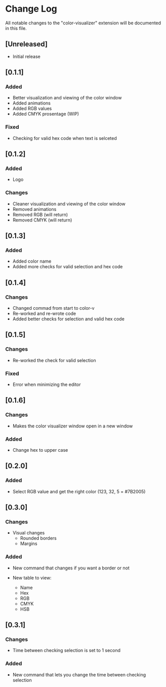 # Change Log

All notable changes to the "color-visualizer" extension will be documented in this file.

## [Unreleased]

- Initial release

## [0.1.1]

### Added

- Better visualization and viewing of the color window
- Added animations
- Added RGB values
- Added CMYK prosentage (WIP)

### Fixed

- Checking for valid hex code when text is selceted

## [0.1.2]

### Added

- Logo

### Changes

- Cleaner visualization and viewing of the color window
- Removed animations
- Removed RGB (will return)
- Removed CMYK (will return)

## [0.1.3]

### Added

- Added color name
- Added more checks for valid selection and hex code

## [0.1.4]

### Changes

- Changed commad from start to color-v
- Re-worked and re-wrote code
- Added better checks for selection and valid hex code

## [0.1.5]

### Changes

- Re-worked the check for valid selection

### Fixed

- Error when minimizing the editor

## [0.1.6]

### Changes

- Makes the color visualizer window open in a new window

### Added

- Change hex to upper case

## [0.2.0]

### Added

- Select RGB value and get the right color (123, 32, 5 = #7B2005)

## [0.3.0]

### Changes

- Visual changes
  - Rounded borders
  - Margins

### Added

- New command that changes if you want a border or not

- New table to view:
  - Name
  - Hex
  - RGB
  - CMYK
  - HSB

## [0.3.1]

### Changes

- Time between checking selection is set to 1 second

### Added

- New command that lets you change the time between checking selection